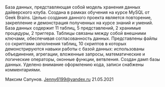 База данных, представляющая собой модель хранения данных дайверского клуба. 
Создана в рамках обучения на курсе MySQL от Geek Brains.
Целью создания данного проекта является повторение, закрепление и демонстрация полученных на курсе знаний и умений. 
База данных содержит 11 таблиц, 5 представлений, 2 хранимые процедуры, 2 триггера. 
Таблицы связаны между собой внешними ключами, обеспечивая согласованность данных. 
Представлены файлы со скриптами заполнения таблиц, 10 скриптов в которых демонстрируются навыки работы с базой данных: 
использованы объединения, агрегации, вложенные запросы, математические и логические операторы, оконные функции, ветвления.
Создан дамп базы данных.
Уделено внимание оформлению кода, записи снабжены комментариями.

Максим Сапунов. Jenny6199@yandex.ru 21.05.2021
